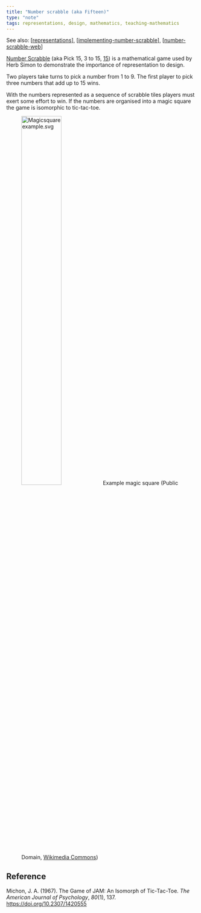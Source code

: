```yaml
---
title: "Number scrabble (aka Fifteen)"
type: "note"
tags: representations, design, mathematics, teaching-mathematics
---
```


See also: [[representations]], [[implementing-number-scrabble]], [[number-scrabble-web]]

[Number Scrabble](https://en.wikipedia.org/wiki/Number_Scrabble) (aka Pick 15, 3 to 15, [15](https://nrich.maths.org/1223)) is a mathematical game used by Herb Simon to demonstrate the importance of representation to design. 

Two players take turns to pick a number from 1 to 9. The first player to pick three numbers that add up to 15 wins.

With the numbers represented as a sequence of scrabble tiles players must exert some effort to win. If the numbers are organised into a magic square the game is isomorphic to tic-tac-toe.

<figure>
<a href="https://commons.wikimedia.org/wiki/File:Magicsquareexample.svg#/media/File:Magicsquareexample.svg"><img src="https://upload.wikimedia.org/wikipedia/commons/thumb/e/e4/Magicsquareexample.svg/1200px-Magicsquareexample.svg.png" style="width:50%" alt="Magicsquareexample.svg"></a>
<caption>Example magic square (Public Domain, <a href="https://commons.wikimedia.org/w/index.php?curid=1019701">Wikimedia Commons</a>)</caption>
</figure>

## Reference 

Michon, J. A. (1967). The Game of JAM: An Isomorph of Tic-Tac-Toe. *The American Journal of Psychology*, *80*(1), 137. <https://doi.org/10.2307/1420555>

[//begin]: # "Autogenerated link references for markdown compatibility"
[representations]: representations "Representations"
[implementing-number-scrabble]: implementing-number-scrabble "Implementing number scrabble"
[number-scrabble-web]: ..%2FCASA%2Fnumber-scrabble-web "Number Scrabble - web implementation"
[//end]: # "Autogenerated link references"